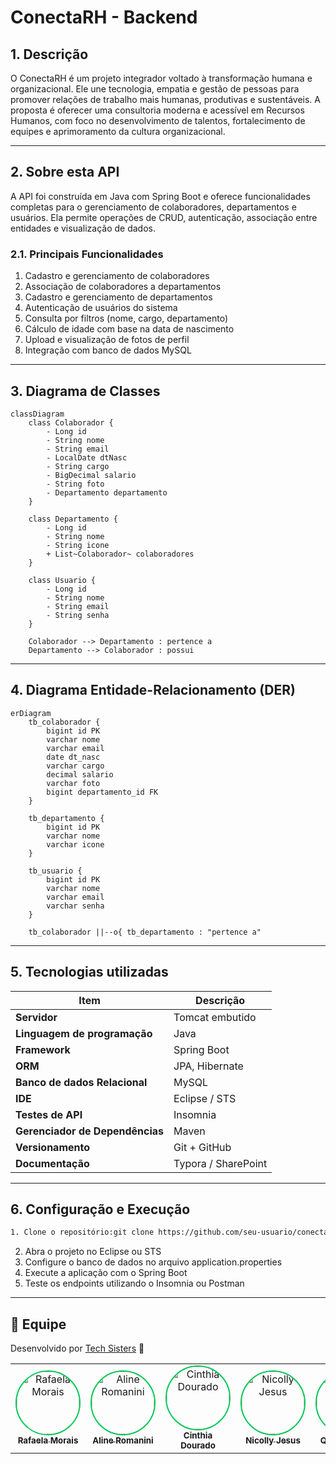 # ConectaRH - Backend

## 1. Descrição

O ConectaRH é um projeto integrador voltado à transformação humana e organizacional. Ele une tecnologia, empatia e gestão de pessoas para promover relações de trabalho mais humanas, produtivas e sustentáveis. A proposta é oferecer uma consultoria moderna e acessível em Recursos Humanos, com foco no desenvolvimento de talentos, fortalecimento de equipes e aprimoramento da cultura organizacional.

---

## 2. Sobre esta API

A API foi construída em Java com Spring Boot e oferece funcionalidades completas para o gerenciamento de colaboradores, departamentos e usuários. Ela permite operações de CRUD, autenticação, associação entre entidades e visualização de dados.

### 2.1. Principais Funcionalidades

1. Cadastro e gerenciamento de colaboradores
2. Associação de colaboradores a departamentos
3. Cadastro e gerenciamento de departamentos
4. Autenticação de usuários do sistema
5. Consulta por filtros (nome, cargo, departamento)
6. Cálculo de idade com base na data de nascimento
7. Upload e visualização de fotos de perfil
8. Integração com banco de dados MySQL


---

## 3. Diagrama de Classes

```text
classDiagram
    class Colaborador {
        - Long id
        - String nome
        - String email
        - LocalDate dtNasc
        - String cargo
        - BigDecimal salario
        - String foto
        - Departamento departamento
    }

    class Departamento {
        - Long id
        - String nome
        - String icone
        + List~Colaborador~ colaboradores
    }

    class Usuario {
        - Long id
        - String nome
        - String email
        - String senha
    }

    Colaborador --> Departamento : pertence a
    Departamento --> Colaborador : possui
```

---

## 4. Diagrama Entidade-Relacionamento (DER)

```text
erDiagram
    tb_colaborador {
        bigint id PK
        varchar nome
        varchar email
        date dt_nasc
        varchar cargo
        decimal salario
        varchar foto
        bigint departamento_id FK
    }

    tb_departamento {
        bigint id PK
        varchar nome
        varchar icone
    }

    tb_usuario {
        bigint id PK
        varchar nome
        varchar email
        varchar senha
    }

    tb_colaborador ||--o{ tb_departamento : "pertence a"
```

---

## 5. Tecnologias utilizadas

| Item                          | Descrição  |
| ----------------------------- | ---------- |
| **Servidor**                  | Tomcat embutido    |
| **Linguagem de programação**  | Java |
| **Framework**                 | Spring Boot    |
| **ORM**                       | JPA, Hibernate    |
| **Banco de dados Relacional** | MySQL      |
| **IDE** | Eclipse / STS      |
| **Testes de API** | Insomnia      |
| **Gerenciador de Dependências** | Maven      |
| **Versionamento** | Git + GitHub      |
| **Documentação** | Typora / SharePoint      |

---

## 6. Configuração e Execução

```bash
1. Clone o repositório:git clone https://github.com/seu-usuario/conectarh.git
```

2. Abra o projeto no Eclipse ou STS
3. Configure o banco de dados no arquivo application.properties
4. Execute a aplicação com o Spring Boot
5. Teste os endpoints utilizando o Insomnia ou Postman

---

## 🙌 Equipe

Desenvolvido por [Tech Sisters](https://projeto-integrador-grupo-01.github.io/techsisters/) 🍃



<table align="center">
  <tr>
    <td align="center">
      <a href="https://github.com/LemesdeMorais">
        <img src="https://github.com/LemesdeMorais.png?size=100" width="100" style="border-radius:50%; border:2px solid #00C853;" alt="Rafaela Morais"/>
        <br/><sub><b>Rafaela Morais</b></sub>
      </a>
    </td>
    <td align="center">
      <a href="https://github.com/alineromanini">
        <img src="https://github.com/alineromanini.png?size=100" width="100" style="border-radius:50%; border:2px solid #00C853;" alt="Aline Romanini"/>
        <br/><sub><b>Aline Romanini</b></sub>
      </a>
    </td>
    <td align="center">
      <a href="https://github.com/cdouradom">
        <img src="https://github.com/cdouradom.png?size=100" width="100" style="border-radius:50%; border:2px solid #00C853;" alt="Cinthia Dourado"/>
        <br/><sub><b>Cinthia Dourado</b></sub>
      </a>
    </td>
    <td align="center">
      <a href="https://github.com/nicollyjesus">
        <img src="https://github.com/nicollyjesus.png?size=100" width="100" style="border-radius:50%; border:2px solid #00C853;" alt="Nicolly Jesus"/>
        <br/><sub><b>Nicolly Jesus</b></sub>
      </a>
    </td>
    <td align="center">
      <a href="https://github.com/queren-alves">
        <img src="https://github.com/queren-alves.png?size=100" width="100" style="border-radius:50%; border:2px solid #00C853;" alt="Quéren Alves"/>
        <br/><sub><b>Quéren Alves</b></sub>
      </a>
    </td>
    <td align="center">
      <a href="https://github.com/crissmcoelho">
        <img src="https://github.com/crissmcoelho.png?size=100" width="100" style="border-radius:50%; border:2px solid #00C853;" alt="Cristina Coelho"/>
        <br/><sub><b>Cristina Coelho</b></sub>
      </a>
    </td>
  </tr>
</table>